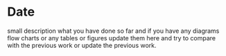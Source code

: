 # Date 

small description what you have done so far and if you have any diagrams flow charts or any tables or figures update them here and try to compare with the previous work or update the previous work.